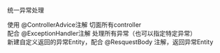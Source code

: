 统一异常处理

使用 @ControllerAdvice注解 切面所有controller  
配合 @ExceptionHandler注解 处理所有异常（也可以指定特定异常）  
新建自定义返回的异常Entity，配合 @ResquestBody 注解，返回异常Entity

